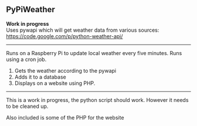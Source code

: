 **PyPiWeather**  
---
**Work in progress**  
Uses pywapi which will get weather data from various sources: 
https://code.google.com/p/python-weather-api/
- - - - 
Runs on a Raspberry Pi to update local weather every five minutes. Runs using a 
cron job.
  1. Gets the weather according to the pywapi
  2. Adds it to a database
  3. Displays on a website using PHP.  
- - - 
This is a work in progress, the python script should work. However it needs to be 
cleaned up. 
  
Also included is some of the PHP for the website
